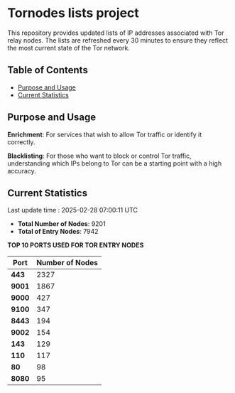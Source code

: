 # Tornodes lists project

This repository provides updated lists of IP addresses associated with Tor relay nodes. The lists are refreshed every 30 minutes to ensure they reflect the most current state of the Tor network.

## Table of Contents

- [Purpose and Usage](#purpose-and-usage)
- [Current Statistics](#current-statistics)


## Purpose and Usage

**Enrichment**: For services that wish to allow Tor traffic or identify it correctly.

**Blacklisting**: For those who want to block or control Tor traffic, understanding which IPs belong to Tor can be a starting point with a high accuracy.

## Current Statistics

Last update time : 2025-02-28 07:00:11 UTC

- **Total Number of Nodes**: 9201
- **Total of Entry Nodes**: 7942

**TOP 10 PORTS USED FOR TOR ENTRY NODES**

| **Port** | **Number of Nodes** |
|------|-----------------|
| **443**   | 2327  |
| **9001**   | 1867  |
| **9000**   | 427  |
| **9100**   | 347  |
| **8443**   | 194  |
| **9002**   | 154  |
| **143**   | 129  |
| **110**   | 117  |
| **80**   | 98  |
| **8080**   | 95  |

